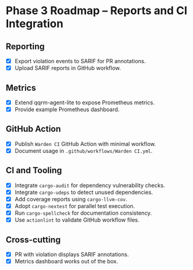 # Phase 3 Roadmap – Reports and CI Integration

## Reporting
- [x] Export violation events to SARIF for PR annotations.
- [x] Upload SARIF reports in GitHub workflow.

## Metrics
- [x] Extend qqrm-agent-lite to expose Prometheus metrics.
- [x] Provide example Prometheus dashboard.

## GitHub Action
- [x] Publish `Warden CI` GitHub Action with minimal workflow.
- [x] Document usage in `.github/workflows/Warden CI.yml`.

## CI and Tooling
 - [x] Integrate `cargo-audit` for dependency vulnerability checks.
 - [x] Integrate `cargo-udeps` to detect unused dependencies.
 - [x] Add coverage reports using `cargo-llvm-cov`.
 - [x] Adopt `cargo-nextest` for parallel test execution.
 - [x] Run `cargo-spellcheck` for documentation consistency.
 - [x] Use `actionlint` to validate GitHub workflow files.

## Cross-cutting
- [x] PR with violation displays SARIF annotations.
- [x] Metrics dashboard works out of the box.
